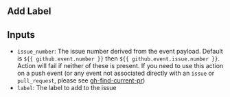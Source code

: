 ## Add Label

## Inputs
* `issue_number`: The issue number derived from the event payload. Default is `${{ github.event.number }}` then `${{ github.event.issue.number }}`. Action will fail if neither of these is present. If you need to use this action on a push event (or any event not associated directly with an `issue` or `pull_request`, please see [gh-find-current-pr](https://github.com/jwalton/gh-find-current-pr))
* `label`: The label to add to the issue
